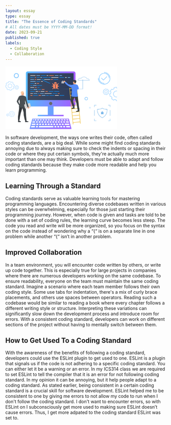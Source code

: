 ```yaml
---
layout: essay
type: essay
title: "The Essence of Coding Standards"
# All dates must be YYYY-MM-DD format!
date: 2023-09-21
published: true
labels:
  - Coding Style
  - Collaboration
---
```


<img width="350px" length="622px" class="rounded float-start pe-4" src="../img/coding-style/collaborating-on-codebase.png">

In software development, the ways one writes their code, often called coding standards, are a big deal. While some might find coding standards annoying due to always making sure to check the indents or spacing in their code or where they put certain symbols, they're actually much more important than one may think. Developers must be able to adapt and follow coding standards because they make code more readable and help you learn programming.

## Learning Through a Standard

Coding standards serve as valuable learning tools for mastering programming languages. Encountering diverse codebases written in various styles can be overwhelming, especially for those just starting their programming journey. However, when code is given and tasks are told to be done with a set of coding rules, the learning curve becomes less steep. The code you read and write will be more organized, so you focus on the syntax on the code instead of wondering why a “{“ is on a separate line in one problem while another “{“ isn’t in another problem.

## Improved Collaboration

In a team environment, you will encounter code written by others, or write up code together. This is especially true for large projects in companies where there are numerous developers working on the same codebase. To ensure readability, everyone on the team must maintain the same coding standard. Imagine a scenario where each team member follows their own coding style. Some use tabs for indentation, there's a mix of curly brace placements, and others use spaces between operators. Reading such a codebase would be similar to reading a book where every chapter follows a different writing style or structure. Interpreting these variations can significantly slow down the development process and introduce room for errors. With a consistent coding standard, developers can work on different sections of the project without having to mentally switch between them.

## How to Get Used To a Coding Standard

With the awareness of the benefits of following a coding standard, developers could use the ESLint plugin to get used to one. ESLint is a plugin that signals us if the code is not adhering to a specific coding standard. You can either let it be a warning or an error. In my ICS314 class we are required to set ESLint to tell the compiler that it is an error for not following coding standard. In my opinion it can be annoying, but it help people adapt to a coding standard. As stated earlier, being consistent in a certain coding standard is a crucial skill for software development. ESLint helped me to be consistent to one by giving me errors to not allow my code to run when I don't follow the coding standard. I don't want to encounter errors, so with ESLint on I subconsciously get more used to making sure ESLint doesn’t cause errors. Thus, I get more adpated to the coding standard ESLint was set to.